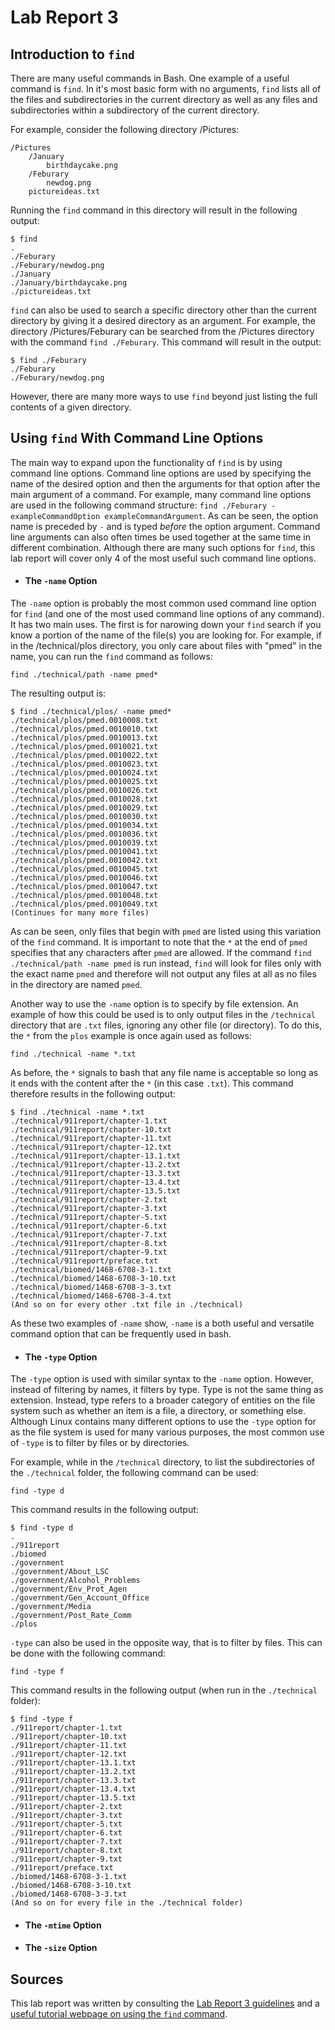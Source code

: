 # Lab Report 3
## Introduction to `find`
There are many useful commands in Bash. One example of a useful command is `find`. In it's most basic form with no arguments, `find` lists all of the files and subdirectories in the current directory as well as any files and subdirectories within a subdirectory of the current directory.

For example, consider the following directory /Pictures:

```
/Pictures
    /January
        birthdaycake.png
    /Feburary
        newdog.png
    pictureideas.txt
```

Running the `find` command in this directory will result in the following output:
```
$ find
.
./Feburary
./Feburary/newdog.png
./January
./January/birthdaycake.png
./pictureideas.txt
```

`find` can also be used to search a specific directory other than the current directory by giving it a desired directory as an argument. For example, the directory /Pictures/Feburary can be searched from the /Pictures directory with the command `find ./Feburary`. This command will result in the output:

```
$ find ./Feburary
./Feburary
./Feburary/newdog.png
```
However, there are many more ways to use `find` beyond just listing the full contents of a given directory.

## Using `find` With Command Line Options

The main way to expand upon the functionality of `find` is by using command line options. Command line options are used by specifying the name of the desired option and then the arguments for that option after the main argument of a command. For example, many command line options are used in the following command structure: `find ./Feburary -exampleCommandOption exampleCommandArgument`. 
As can be seen, the option name is preceded by `-` and is typed _before_ the option argument. Command line arguments can also often times be used together at the same time in different combination. 
Although there are many such options for `find`, this lab report will cover only 4 of the most useful such command line options.

* #### The `-name` Option

The `-name` option is probably the most common used command line option for `find` (and one of the most used command line options of any command). It has two main uses. The first is for narowing down your `find` search if you know a portion of the name of the file(s) you are looking for. For example, if in the /technical/plos directory, you only care about files with "pmed" in the name, you can run the `find` command as follows:

`find ./technical/path -name pmed*`

The resulting output is:

```
$ find ./technical/plos/ -name pmed*
./technical/plos/pmed.0010008.txt
./technical/plos/pmed.0010010.txt
./technical/plos/pmed.0010013.txt
./technical/plos/pmed.0010021.txt
./technical/plos/pmed.0010022.txt
./technical/plos/pmed.0010023.txt
./technical/plos/pmed.0010024.txt
./technical/plos/pmed.0010025.txt
./technical/plos/pmed.0010026.txt
./technical/plos/pmed.0010028.txt
./technical/plos/pmed.0010029.txt
./technical/plos/pmed.0010030.txt
./technical/plos/pmed.0010034.txt
./technical/plos/pmed.0010036.txt
./technical/plos/pmed.0010039.txt
./technical/plos/pmed.0010041.txt
./technical/plos/pmed.0010042.txt
./technical/plos/pmed.0010045.txt
./technical/plos/pmed.0010046.txt
./technical/plos/pmed.0010047.txt
./technical/plos/pmed.0010048.txt
./technical/plos/pmed.0010049.txt
(Continues for many more files)
```

As can be seen, only files that begin with `pmed` are listed using this variation of the `find` command. It is important to note that the `*` at the end of `pmed` specifies that any characters after `pmed` are allowed. If the command `find ./technical/path -name pmed` is run instead, `find` will look for files only with the exact name `pmed` and therefore will not output any files at all as no files in the directory are named `pmed`.

Another way to use the `-name` option is to specify by file extension. An example of how this could be used is to only output files in the `/technical` directory that are `.txt` files, ignoring any other file (or directory). To do this, the `*` from the `plos` example is once again used as follows:

`find ./technical -name *.txt`

As before, the `*` signals to bash that any file name is acceptable so long as it ends with the content after the `*` (in this case `.txt`). This command therefore results in the following output:

```
$ find ./technical -name *.txt
./technical/911report/chapter-1.txt
./technical/911report/chapter-10.txt
./technical/911report/chapter-11.txt
./technical/911report/chapter-12.txt
./technical/911report/chapter-13.1.txt
./technical/911report/chapter-13.2.txt
./technical/911report/chapter-13.3.txt
./technical/911report/chapter-13.4.txt
./technical/911report/chapter-13.5.txt
./technical/911report/chapter-2.txt
./technical/911report/chapter-3.txt
./technical/911report/chapter-5.txt
./technical/911report/chapter-6.txt
./technical/911report/chapter-7.txt
./technical/911report/chapter-8.txt
./technical/911report/chapter-9.txt
./technical/911report/preface.txt
./technical/biomed/1468-6708-3-1.txt
./technical/biomed/1468-6708-3-10.txt
./technical/biomed/1468-6708-3-3.txt
./technical/biomed/1468-6708-3-4.txt
(And so on for every other .txt file in ./technical)
```

As these two examples of `-name` show, `-name` is a both useful and versatile command option that can be frequently used in bash.

* #### The `-type` Option

The `-type` option is used with similar syntax to the `-name` option. However, instead of filtering by names, it filters by type. Type is not the same thing as extension. Instead, type refers to a broader category of entities on the file system such as whether an item is a file, a directory, or something else. Although Linux contains many different options to use the `-type` option for as the file system is used for many various purposes, the most common use of `-type` is to filter by files or by directories.

For example, while in the `/technical` directory, to list the subdirectories of the `./technical` folder, the following command can be used:

`find -type d`

This command results in the following output:

```
$ find -type d
.
./911report
./biomed
./government
./government/About_LSC
./government/Alcohol_Problems
./government/Env_Prot_Agen
./government/Gen_Account_Office
./government/Media
./government/Post_Rate_Comm
./plos
```

`-type` can also be used in the opposite way, that is to filter by files. This can be done with the following command:

`find -type f`

This command results in the following output (when run in the `./technical` folder):

```
$ find -type f
./911report/chapter-1.txt
./911report/chapter-10.txt
./911report/chapter-11.txt
./911report/chapter-12.txt
./911report/chapter-13.1.txt
./911report/chapter-13.2.txt
./911report/chapter-13.3.txt
./911report/chapter-13.4.txt
./911report/chapter-13.5.txt
./911report/chapter-2.txt
./911report/chapter-3.txt
./911report/chapter-5.txt
./911report/chapter-6.txt
./911report/chapter-7.txt
./911report/chapter-8.txt
./911report/chapter-9.txt
./911report/preface.txt
./biomed/1468-6708-3-1.txt
./biomed/1468-6708-3-10.txt
./biomed/1468-6708-3-3.txt
(And so on for every file in the ./technical folder)
```

* #### The `-mtime` Option

* #### The `-size` Option

## Sources
This lab report was written by consulting the [Lab Report 3 guidelines](https://ucsd-cse15l-s23.github.io/week/week5/#week5-lab-report) and a [useful tutorial webpage on using the `find` command](https://linuxize.com/post/how-to-find-files-in-linux-using-the-command-line/).
